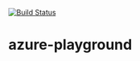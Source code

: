 [![Build Status](https://dev.azure.com/mhew/test/_apis/build/status/FlipWebApps.azure-playground?branchName=master)](https://dev.azure.com/mhew/test/_build/latest?definitionId=1&branchName=master)

# azure-playground
